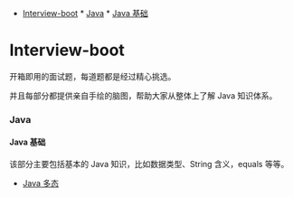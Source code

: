 * [Interview-boot](#interview-boot)
      * [Java](#java)
         * [Java 基础](#java-基础)



# Interview-boot



开箱即用的面试题，每道题都是经过精心挑选。

并且每部分都提供亲自手绘的脑图，帮助大家从整体上了解 Java 知识体系。




### Java



#### Java 基础

该部分主要包括基本的 Java 知识，比如数据类型、String 含义，equals 等等。



- [Java 多态]()

